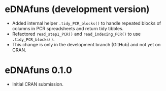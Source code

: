 # eDNAfuns (development version)

* Added internal helper `.tidy_PCR_blocks()` to handle repeated blocks of columns 
  in PCR spreadsheets and return tidy tibbles.
* Refactored `read_step1_PCR()` and `read_indexing_PCR()` to use `.tidy_PCR_blocks()`.
* This change is only in the development branch (GitHub) and not yet on CRAN.

# eDNAfuns 0.1.0

* Initial CRAN submission.
